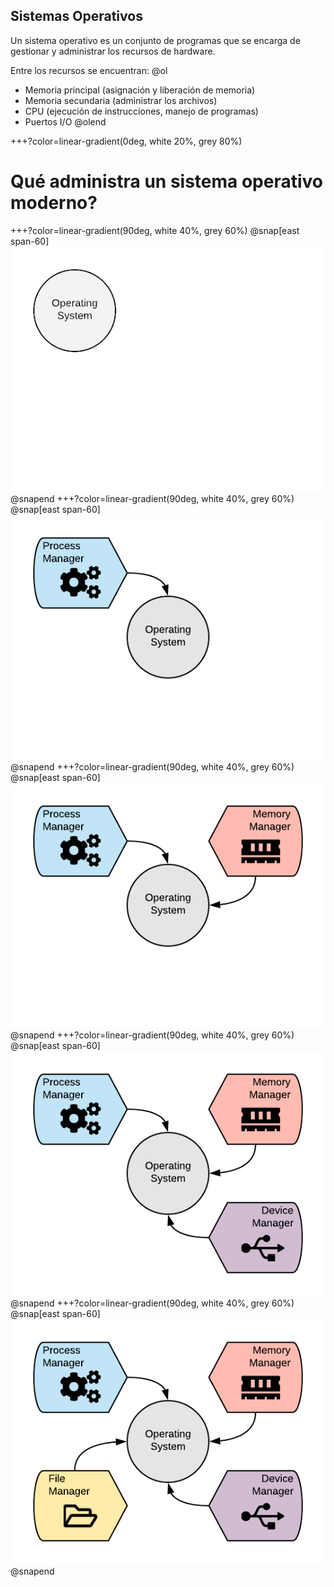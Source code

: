 ## Sistemas Operativos

Un sistema operativo es un conjunto de programas que se encarga de gestionar y administrar los recursos de hardware.

Entre los recursos se encuentran:
@ol
* Memoria principal (asignación y liberación de memoria)
* Memoria secundaria (administrar los archivos)
* CPU (ejecución de instrucciones, manejo de programas)
* Puertos I/O
@olend

+++?color=linear-gradient(0deg, white 20%, grey 80%) 
# Qué administra un sistema operativo moderno?

+++?color=linear-gradient(90deg, white 40%, grey 60%)
@snap[east span-60]
![](assets/img/OS_functions_1.png)
@snapend
+++?color=linear-gradient(90deg, white 40%, grey 60%)
@snap[east span-60]
![](assets/img/OS_functions_2.png)
@snapend
+++?color=linear-gradient(90deg, white 40%, grey 60%)
@snap[east span-60]
![](assets/img/OS_functions_3.png)
@snapend
+++?color=linear-gradient(90deg, white 40%, grey 60%)
@snap[east span-60]
![](assets/img/OS_functions_4.png)
@snapend
+++?color=linear-gradient(90deg, white 40%, grey 60%)
@snap[east span-60]
![](assets/img/OS_functions_5.png)
@snapend
